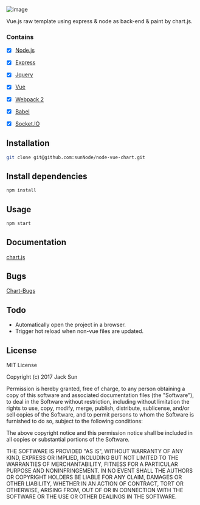 ![image](https://cloud.githubusercontent.com/assets/16094680/21953225/1fd39f48-da6c-11e6-8ab1-213dab2aa260.png)



Vue.js raw template using express & node as back-end & paint by chart.js.

### Contains
- [x] [Node.js](https://github.com/nodejs/node)
- [x] [Express](https://github.com/expressjs/express)
- [x] [Jquery](https://github.com/jquery/jquery)
- [x] [Vue](https://github.com/vuejs/vue)
- [x] [Webpack 2](https://webpack.js.org/?utm_source=github&utm_medium=readme&utm_campaign=top)
- [x] [Babel](https://babeljs.io/)
- [x] [Socket.IO](https://github.com/socketio/socket.io)


## Installation
```bash
git clone git@github.com:sunNode/node-vue-chart.git
```

## Install dependencies
```bash
npm install
```

## Usage
```bash
npm start
```

## Documentation
[chart.js](http://www.chartjs.org/)


## Bugs
[Chart-Bugs](https://github.com/sunNode/node-socket-chart/issues)

## Todo
- Automatically open the project in a browser.
- Trigger hot reload when non-vue files are updated.


## License
MIT License

Copyright (c) 2017 Jack Sun

Permission is hereby granted, free of charge, to any person obtaining a copy
of this software and associated documentation files (the "Software"), to deal
in the Software without restriction, including without limitation the rights
to use, copy, modify, merge, publish, distribute, sublicense, and/or sell
copies of the Software, and to permit persons to whom the Software is
furnished to do so, subject to the following conditions:

The above copyright notice and this permission notice shall be included in all
copies or substantial portions of the Software.

THE SOFTWARE IS PROVIDED "AS IS", WITHOUT WARRANTY OF ANY KIND, EXPRESS OR
IMPLIED, INCLUDING BUT NOT LIMITED TO THE WARRANTIES OF MERCHANTABILITY,
FITNESS FOR A PARTICULAR PURPOSE AND NONINFRINGEMENT. IN NO EVENT SHALL THE
AUTHORS OR COPYRIGHT HOLDERS BE LIABLE FOR ANY CLAIM, DAMAGES OR OTHER
LIABILITY, WHETHER IN AN ACTION OF CONTRACT, TORT OR OTHERWISE, ARISING FROM,
OUT OF OR IN CONNECTION WITH THE SOFTWARE OR THE USE OR OTHER DEALINGS IN THE
SOFTWARE.
